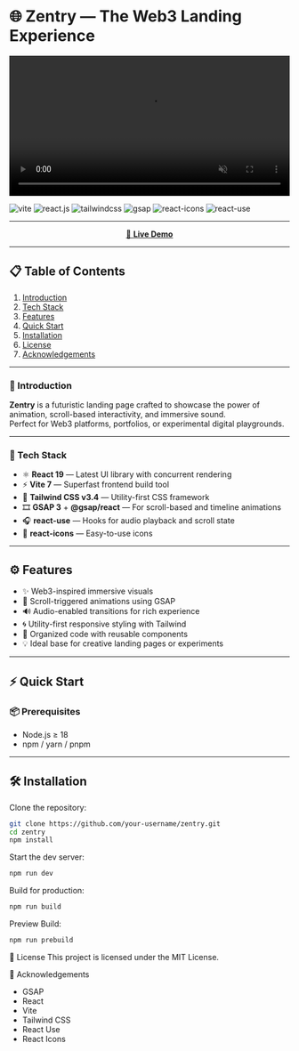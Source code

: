 # 🌐 Zentry — The Web3 Landing Experience

<p align="center">
  <video width="100%" height="auto" autoplay loop muted playsinline controls>
    <source src="https://your-cdn-or-raw-url.com/videos/BannerVideo.mp4" type="video/mp4">
  </video>
</p>

<div style="margin-top:2px">
  <img src="https://img.shields.io/badge/-Vite-black?style=for-the-badge&logo=vite&logoColor=white&color=646CFF" alt="vite" />
  <img src="https://img.shields.io/badge/-React_19-black?style=for-the-badge&logo=react&logoColor=white&color=61DAFB" alt="react.js" />
  <img src="https://img.shields.io/badge/-TailwindCSS_3-black?style=for-the-badge&logo=tailwindcss&logoColor=white&color=38BDF8" alt="tailwindcss" />
  <img src="https://img.shields.io/badge/-GSAP_3-black?style=for-the-badge&logo=greensock&logoColor=white&color=88CE02" alt="gsap" />
  <img src="https://img.shields.io/badge/-React_Icons-black?style=for-the-badge&logo=react&logoColor=white&color=FFB300" alt="react-icons" />
  <img src="https://img.shields.io/badge/-React_Use-black?style=for-the-badge&logo=react&logoColor=white&color=7E57C2" alt="react-use" />
</div>

---
<div align="center">
  <p><a href="https://your-live-demo-link.com" target="_blank">🚀 <strong>Live Demo</strong></a></p>
</div>

---

## 📋 Table of Contents

1. [Introduction](#-introduction)
2. [Tech Stack](#-tech-stack)
3. [Features](#-features)
4. [Quick Start](#-quick-start)
5. [Installation](#-installation)
6. [License](#-license)
7. [Acknowledgements](#-acknowledgements)

---

### 🚀 Introduction

**Zentry** is a futuristic landing page crafted to showcase the power of animation, scroll-based interactivity, and immersive sound.  
Perfect for Web3 platforms, portfolios, or experimental digital playgrounds.

---

### 🔧 Tech Stack

- ⚛ **React 19** — Latest UI library with concurrent rendering
- ⚡ **Vite 7** — Superfast frontend build tool
- 🌈 **Tailwind CSS v3.4** — Utility-first CSS framework
- 🎞 **GSAP 3** + **@gsap/react** — For scroll-based and timeline animations
- 🎧 **react-use** — Hooks for audio playback and scroll state
- 🎨 **react-icons** — Easy-to-use icons

---

## ⚙ Features

- ✨ Web3-inspired immersive visuals
- 📜 Scroll-triggered animations using GSAP
- 🔊 Audio-enabled transitions for rich experience
- 🌀 Utility-first responsive styling with Tailwind
- 🧠 Organized code with reusable components
- 💡 Ideal base for creative landing pages or experiments

---

## ⚡ Quick Start

### 📦 Prerequisites

- Node.js ≥ 18
- npm / yarn / pnpm

---

## 🛠️ Installation

Clone the repository:

```bash
git clone https://github.com/your-username/zentry.git
cd zentry
npm install
```
Start the dev server:
```bash
npm run dev
```
Build for production:
```bash
npm run build
```
Preview Build:
```bash
npm run prebuild
```
🪪 License
This project is licensed under the MIT License.

🙏 Acknowledgements
- GSAP
- React
- Vite
- Tailwind CSS
- React Use
- React Icons


